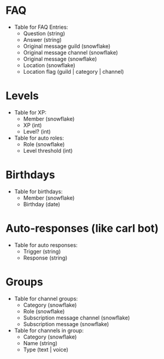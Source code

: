# FAQ
- Table for FAQ Entries:
    - Question (string)
    - Answer (string)
    - Original message guild (snowflake)
    - Original message channel (snowflake)
    - Original message (snowflake)
    - Location (snowflake)
    - Location flag (guild | category | channel)

# Levels
- Table for XP:
    - Member (snowflake)
    - XP (int)
    - Level? (int)
- Table for auto roles:
    - Role (snowflake)
    - Level threshold (int)

# Birthdays
- Table for birthdays:
    - Member (snowflake)
    - Birthday (date)

# Auto-responses (like carl bot)
- Table for auto responses:
    - Trigger (string)
    - Response (string)

# Groups
- Table for channel groups:
    - Category (snowflake)
    - Role (snowflake)
    - Subscription message channel (snowflake)
    - Subscription message (snowflake)
- Table for channels in group:
    - Category (snowflake)
    - Name (string)
    - Type (text | voice)
